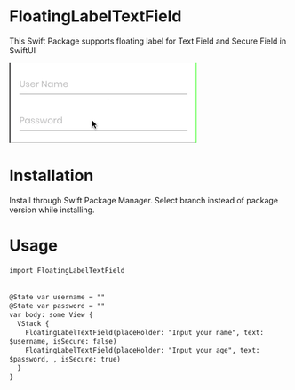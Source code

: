 # FloatingLabelTextField
This Swift Package supports floating label for Text Field and Secure Field in SwiftUI



![Screenshot](./images/example.gif)


# Installation
Install through Swift Package Manager.
Select branch instead of package version while installing.

# Usage

```
import FloatingLabelTextField


@State var username = ""
@State var password = ""
var body: some View {
  VStack {
    FloatingLabelTextField(placeHolder: "Input your name", text: $username, isSecure: false)
    FloatingLabelTextField(placeHolder: "Input your age", text: $password, , isSecure: true)
  }
}

```

